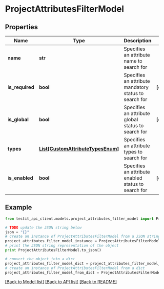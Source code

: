 # ProjectAttributesFilterModel


## Properties
Name | Type | Description | Notes
------------ | ------------- | ------------- | -------------
**name** | **str** | Specifies an attribute name to search for | 
**is_required** | **bool** | Specifies an attribute mandatory status to search for | [optional] 
**is_global** | **bool** | Specifies an attribute global status to search for | [optional] 
**types** | [**List[CustomAttributeTypesEnum]**](CustomAttributeTypesEnum.md) | Specifies an attribute types to search for | 
**is_enabled** | **bool** | Specifies an attribute enabled status to search for | [optional] 

## Example

```python
from testit_api_client.models.project_attributes_filter_model import ProjectAttributesFilterModel

# TODO update the JSON string below
json = "{}"
# create an instance of ProjectAttributesFilterModel from a JSON string
project_attributes_filter_model_instance = ProjectAttributesFilterModel.from_json(json)
# print the JSON string representation of the object
print ProjectAttributesFilterModel.to_json()

# convert the object into a dict
project_attributes_filter_model_dict = project_attributes_filter_model_instance.to_dict()
# create an instance of ProjectAttributesFilterModel from a dict
project_attributes_filter_model_from_dict = ProjectAttributesFilterModel.from_dict(project_attributes_filter_model_dict)
```
[[Back to Model list]](../README.md#documentation-for-models) [[Back to API list]](../README.md#documentation-for-api-endpoints) [[Back to README]](../README.md)


